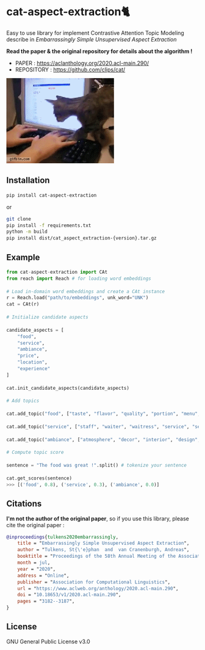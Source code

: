 # cat-aspect-extraction🐈

Easy to use library for implement Contrastive Attention Topic Modeling describe in *Embarrassingly Simple Unsupervised Aspect Extraction*

**Read the paper & the original repository for details about the algorithm !**

- PAPER : https://aclanthology.org/2020.acl-main.290/
- REPOSITORY : https://github.com/clips/cat/

![cat walking on a computer keyboard](cat.gif)

## Installation

```bash
pip install cat-aspect-extraction
```

or

```bash
git clone
pip install -f requirements.txt
python -m build
pip install dist/cat_aspect_extraction-{version}.tar.gz
```

## Example

```python
from cat-aspect-extraction import CAt
from reach import Reach # for loading word embeddings

# Load in-domain word embeddings and create a CAt instance
r = Reach.load("path/to/embeddings", unk_word="UNK")
cat = CAt(r)

# Initialize candidate aspects

candidate_aspects = [
    "food",
    "service",
    "ambiance",
    "price",
    "location",
    "experience"
]

cat.init_candidate_aspects(candidate_aspects) 

# Add topics

cat.add_topic("food", ["taste", "flavor", "quality", "portion", "menu", "dish", "cuisine", "ingredient"])

cat.add_topic("service", ["staff", "waiter", "waitress", "service", "server", "host", "manager", "bartender"])

cat.add_topic("ambiance", ["atmosphere", "decor", "interior", "design", "lighting", "music", "noise", "vibe"])

# Compute topic score

sentence = "The food was great !".split() # tokenize your sentence

cat.get_scores(sentence)
>>> [('food', 0.8), ('service', 0.3), ('ambiance', 0.0)]
```

## Citations

**I'm not the author of the original paper**, so if you use this library, please cite the original paper :

```bibtex
@inproceedings{tulkens2020embarrassingly,
    title = "Embarrassingly Simple Unsupervised Aspect Extraction",
    author = "Tulkens, St{\'e}phan  and  van Cranenburgh, Andreas",
    booktitle = "Proceedings of the 58th Annual Meeting of the Association for Computational Linguistics",
    month = jul,
    year = "2020",
    address = "Online",
    publisher = "Association for Computational Linguistics",
    url = "https://www.aclweb.org/anthology/2020.acl-main.290",
    doi = "10.18653/v1/2020.acl-main.290",
    pages = "3182--3187",
}
```

## License

GNU General Public License v3.0